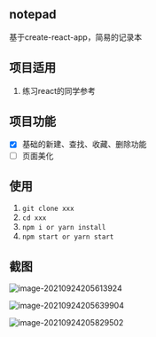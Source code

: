 ## notepad

基于create-react-app，简易的记录本

## 项目适用

1. 练习react的同学参考

## 项目功能

- [x] 基础的新建、查找、收藏、删除功能
- [ ] 页面美化

## 使用

1. `git clone xxx`
2. `cd xxx`
3. `npm i or yarn install`
4. `npm start or yarn start`

## 截图

![image-20210924205613924](https://i.loli.net/2021/09/24/XWILlOGDxsS1Qf2.png)

![image-20210924205639904](https://i.loli.net/2021/09/24/4SYJe6wHTOAdlyt.png)

![image-20210924205829502](https://i.loli.net/2021/09/24/GLRmw1H9IngtWrX.png)
